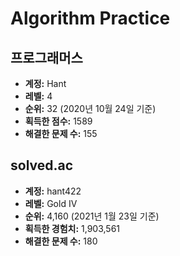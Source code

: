 # Algorithm Practice

## 프로그래머스

- **계정:** Hant
- **레벨:** 4
- **순위:** 32 (2020년 10월 24일 기준)
- **획득한 점수:** 1589
- **해결한 문제 수:** 155

## solved.ac

- **계정:** hant422
- **레벨:** Gold IV
- **순위:** 4,160 (2021년 1월 23일 기준)
- **획득한 경험치:** 1,903,561
- **해결한 문제 수:** 180
